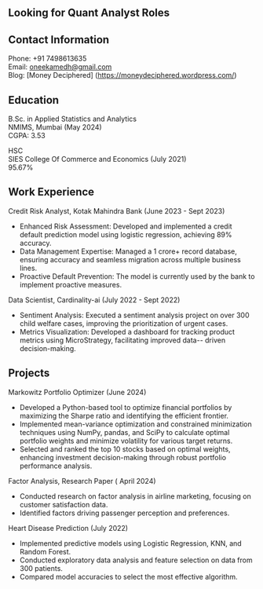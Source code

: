 ## Looking for Quant Analyst Roles 

## Contact Information

Phone: +91 7498613635  
Email: oneekamedh@gmail.com  
Blog: [Money Deciphered] (https://moneydeciphered.wordpress.com/)

## Education

B.Sc. in Applied Statistics and Analytics  
NMIMS, Mumbai (May 2024)  
CGPA: 3.53   

HSC  
SIES College Of Commerce and Economics (July 2021)  
95.67%   

## Work Experience

Credit Risk Analyst, Kotak Mahindra Bank (June 2023 - Sept 2023)  
- Enhanced Risk Assessment: Developed and implemented a credit default prediction model using logistic regression, achieving 89% accuracy.  
- Data Management Expertise: Managed a 1 crore+ record database, ensuring accuracy and seamless migration across multiple business lines.  
- Proactive Default Prevention: The model is currently used by the bank to implement proactive measures. 

Data Scientist, Cardinality-ai (July 2022 - Sept 2022)
- Sentiment Analysis: Executed a sentiment analysis project on over 300 child welfare cases, improving the prioritization of urgent cases.
- Metrics Visualization: Developed a dashboard for tracking product metrics using MicroStrategy, facilitating improved data-- driven decision-making.

## Projects

Markowitz Portfolio Optimizer (June 2024)
- Developed a Python-based tool to optimize financial portfolios by maximizing the Sharpe ratio and identifying the efficient frontier.
- Implemented mean-variance optimization and constrained minimization techniques using NumPy, pandas, and SciPy to calculate optimal portfolio weights and minimize volatility for various target returns.
- Selected and ranked the top 10 stocks based on optimal weights, enhancing investment decision-making through robust portfolio performance analysis.
  
Factor Analysis, Research Paper ( April 2024)
- Conducted research on factor analysis in airline marketing, focusing on customer satisfaction data.
- Identified factors driving passenger perception and preferences.

Heart Disease Prediction (July 2022)
- Implemented predictive models using Logistic Regression, KNN, and Random Forest.
- Conducted exploratory data analysis and feature selection on data from 300 patients.
- Compared model accuracies to select the most effective algorithm.

